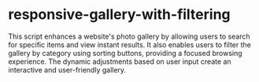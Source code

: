 # responsive-gallery-with-filtering
This script enhances a website's photo gallery by allowing users to search for specific items and view instant results. It also enables users to filter the gallery by category using sorting buttons, providing a focused browsing experience. The dynamic adjustments based on user input create an interactive and user-friendly gallery.
